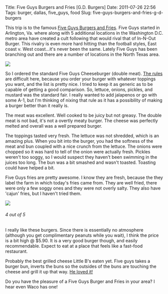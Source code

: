 Title: Five Guys Burgers and Fries [G.D. Burgers]
Date: 2011-07-26 22:56
Tags: burger, dallas, five_guys, food
Slug: five-guys-burgers-and-fries-g-d-burgers

This trip is to the famous [Five Guys Burgers and Fries](http://www.fiveguys.com/index.aspx). Five Guys started in Arlington, Va. where along with 5 additional locations in the Washington D.C. metro area have created a cult following that would rival that of In-N-Out Burger. This rivalry is even more hard hitting than the football styles, East coast v. West coast...it's never been the same. Lately Five Guys has been branching out and there are a number of locations in the North Texas area.

[![](http://blog.traeblain.com/wp-content/uploads/IMAG0131-500x299.jpg)](http://blog.traeblain.com/wp-content/uploads/IMAG0131.jpg)

So I ordered the standard Five Guys Cheeseburger (double meat). [The rules](http://blog.traeblain.com/20110704/the-great-dallas-burger-search/) are difficult here, because you order your burger with whatever toppings you want, and the list is pretty nice. I tried to keep it as generic as to be capable of getting a good comparison. So, lettuce, onions, pickles, and mustard was the standard fair. I really wanted to add jalapenos or go with some A-1, but I'm thinking of nixing that rule as it has a possibility of making a burger better than it really is.

The meat was excellent. Well cooked to be juicy but not greasy. The double meat is not bad, it's not a overtly meaty burger. The cheese was perfectly melted and overall was a well prepared burger.

The toppings tasted very fresh. The lettuce was not shredded, which is an amazing plus. When you bit into the burger, you had the softness of the meat and bun coupled with a nice crunch from the lettuce. The onions were chopped so it was hard to tell of the onion were actually fresh.  Pickles weren't too soggy, so I would suspect they haven't been swimming in the juices too long. The bun was a bit smashed and wasn't toasted. Toasting could have helped a bit.

Five Guys fries are pretty awesome. I know they are fresh, because the they label the farm in which today's fries came from.  They are well fried, there were only a few soggy ones and they were not overly salty. They also have 'cajun' fries, but I haven't tried them.

[![](http://blog.traeblain.com/wp-content/uploads/IMAG0132-500x299.jpg)](http://blog.traeblain.com/wp-content/uploads/IMAG0132.jpg)

<h6 class='burger four' title='Rating of 4 indicates the burger actually tasted good. Keep doing what you are doing, bro, because it is working. Thank you, sir, may I have another.'>4<span class='burger_of'> out of </span>5</h6>

I really like these burgers. Since there is essentially no atmosphere (although you get complimentary peanuts while you wait), I think the price is a bit high @ $5.90.  It is a very good burger though, and easily recommendable. Expect to eat at a place that feels like a fast-food restaurant.

Probably the best grilled cheese Little B's eaten yet. Five guys takes a burger bun, inverts the buns so the outsides of the buns are touching the cheese and grill it up that way.  [He loved it!](http://blog.traeblain.com/wp-content/uploads/IMAG0133.jpg)

Do you have the pleasure of a Five Guys Burger and Fries in your area? I hear even Waco has one!